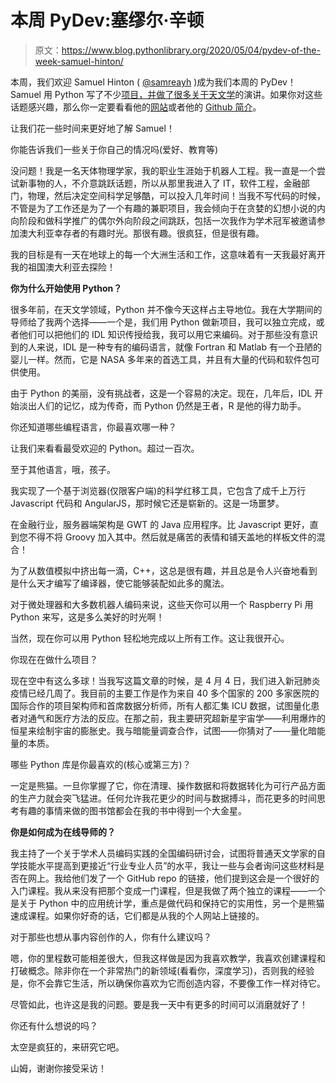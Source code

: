 # 本周 PyDev:塞缪尔·辛顿

> 原文：<https://www.blog.pythonlibrary.org/2020/05/04/pydev-of-the-week-samuel-hinton/>

本周，我们欢迎 Samuel Hinton ( [@samreayh](https://twitter.com/samreayh) )成为我们本周的 PyDev！Samuel 用 Python 写了不少[项目，并做了很多关于](https://cosmiccoding.com.au/projects/)[天文学](https://cosmiccoding.com.au/talks/)的演讲。如果你对这些话题感兴趣，那么你一定要看看他的[网站](https://cosmiccoding.com.au/)或者他的 [Github 简介](https://github.com/samreay)。

让我们花一些时间来更好地了解 Samuel！

你能告诉我们一些关于你自己的情况吗(爱好、教育等)

没问题！我是一名天体物理学家，我的职业生涯始于机器人工程。我一直是一个尝试新事物的人，不介意跳跃话题，所以从那里我进入了 IT，软件工程，金融部门，物理，然后决定空间科学足够酷，可以投入几年时间！当我不写代码的时候，不管是为了工作还是为了一个有趣的兼职项目，我会倾向于在贪婪的幻想小说的内向阶段和做科学推广的偶尔外向阶段之间跳跃，包括一次我作为学术冠军被邀请参加澳大利亚幸存者的有趣时光。那很有趣。很疯狂，但是很有趣。

我的目标是有一天在地球上的每一个大洲生活和工作，这意味着有一天我最好离开我的祖国澳大利亚去探险！

**你为什么开始使用 Python？**

很多年前，在天文学领域，Python 并不像今天这样占主导地位。我在大学期间的导师给了我两个选择——一个是，我们用 Python 做新项目，我可以独立完成，或者他们可以把他们的 IDL 知识传授给我，我可以用它来编码。对于那些没有意识到的人来说，IDL 是一种专有的编码语言，就像 Fortran 和 Matlab 有一个丑陋的婴儿一样。然而，它是 NASA 多年来的首选工具，并且有大量的代码和软件包可供使用。

由于 Python 的美丽，没有挑战者，这是一个容易的决定。现在，几年后，IDL 开始淡出人们的记忆，成为传奇，而 Python 仍然是王者，R 是他的得力助手。

你还知道哪些编程语言，你最喜欢哪一种？

让我们来看看最受欢迎的 Python。超过一百次。

至于其他语言，哦，孩子。

我实现了一个基于浏览器(仅限客户端)的科学红移工具，它包含了成千上万行 Javascript 代码和 AngularJS，那时候它还是崭新的。这是一场噩梦。

在金融行业，服务器端架构是 GWT 的 Java 应用程序。比 Javascript 更好，直到您不得不将 Groovy 加入其中。然后就是痛苦的表情和铺天盖地的样板文件的混合！

为了从数值模拟中挤出每一滴，C++，这总是很有趣，并且总是令人兴奋地看到是什么天才编写了编译器，使它能够装配如此多的魔法。

对于微处理器和大多数机器人编码来说，这些天你可以用一个 Raspberry Pi 用 Python 来写，这是多么美好的时光啊！

当然，现在你可以用 Python 轻松地完成以上所有工作。这让我很开心。

你现在在做什么项目？

现在空中有这么多球！当我写这篇文章的时候，是 4 月 4 日，我们进入新冠肺炎疫情已经几周了。我目前的主要工作是作为来自 40 多个国家的 200 多家医院的国际合作的项目架构师和首席数据分析师，所有人都汇集 ICU 数据，试图量化患者对通气和医疗方法的反应。在那之前，我主要研究超新星宇宙学——利用爆炸的恒星来绘制宇宙的膨胀史。我与暗能量调查合作，试图——你猜对了——量化暗能量的本质。

哪些 Python 库是你最喜欢的(核心或第三方)？

一定是熊猫。一旦你掌握了它，你在清理、操作数据和将数据转化为可行产品方面的生产力就会突飞猛进。任何允许我花更少的时间与数据搏斗，而花更多的时间思考有趣的事情来做的图书馆都会在我的书中得到一个大金星。

**你是如何成为在线导师的？**

我主持了一个关于学术人员编码实践的全国编码研讨会，试图将普通天文学家的自学技能水平提高到更接近“行业专业人员”的水平，我让一些与会者询问这些材料是否在网上。我给他们发了一个 GitHub repo 的链接，他们提到这会是一个很好的入门课程。我从来没有把那个变成一门课程，但是我做了两个独立的课程——一个是关于 Python 中的应用统计学，重点是做代码和保持它的实用性，另一个是熊猫速成课程。如果你好奇的话，它们都是从我的个人网站上链接的。

对于那些也想从事内容创作的人，你有什么建议吗？

嗯，你的里程数可能相差很大，但我这样做是因为我喜欢教学，我喜欢创建课程和打破概念。除非你在一个非常热门的新领域(看看你，深度学习)，否则我的经验是，你不会靠它生活，所以确保你喜欢为它而创造内容，不要像工作一样对待它。

尽管如此，也许这是我的问题。要是我一天中有更多的时间可以消磨就好了！

你还有什么想说的吗？

太空是疯狂的，来研究它吧。

山姆，谢谢你接受采访！